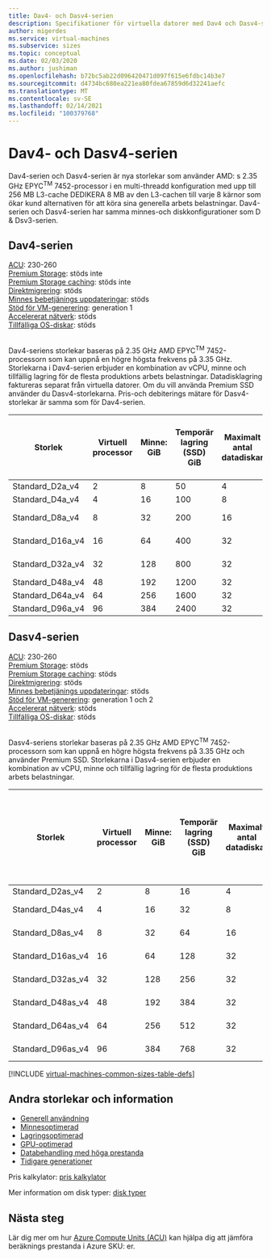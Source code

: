 ```yaml
---
title: Dav4- och Dasv4-serien
description: Specifikationer för virtuella datorer med Dav4 och Dasv4-serien.
author: migerdes
ms.service: virtual-machines
ms.subservice: sizes
ms.topic: conceptual
ms.date: 02/03/2020
ms.author: jushiman
ms.openlocfilehash: b72bc5ab22d096420471d097f615e6fdbc14b3e7
ms.sourcegitcommit: d4734bc680ea221ea80fdea67859d6d32241aefc
ms.translationtype: MT
ms.contentlocale: sv-SE
ms.lasthandoff: 02/14/2021
ms.locfileid: "100379768"
---
```

# <a name="dav4-and-dasv4-series"></a>Dav4- och Dasv4-serien

Dav4-serien och Dasv4-serien är nya storlekar som använder AMD: s 2.35 GHz EPYC<sup>TM</sup> 7452-processor i en multi-threadd konfiguration med upp till 256 MB L3-cache DEDIKERA 8 MB av den L3-cachen till varje 8 kärnor som ökar kund alternativen för att köra sina generella arbets belastningar. Dav4-serien och Dasv4-serien har samma minnes-och diskkonfigurationer som D & Dsv3-serien.

## <a name="dav4-series"></a>Dav4-serien

[ACU](acu.md): 230-260<br>
[Premium Storage](premium-storage-performance.md): stöds inte<br>
[Premium Storage caching](premium-storage-performance.md): stöds inte<br>
[Direktmigrering](maintenance-and-updates.md): stöds<br>
[Minnes bebetjänings uppdateringar](maintenance-and-updates.md): stöds<br>
[Stöd för VM-generering](generation-2.md): generation 1<br>
[Accelererat nätverk](../virtual-network/create-vm-accelerated-networking-cli.md): stöds<br>
[Tillfälliga OS-diskar](ephemeral-os-disks.md): stöds <br>
<br>

Dav4-seriens storlekar baseras på 2.35 GHz AMD EPYC<sup>TM</sup> 7452-processorn som kan uppnå en högre högsta frekvens på 3.35 GHz. Storlekarna i Dav4-serien erbjuder en kombination av vCPU, minne och tillfällig lagring för de flesta produktions arbets belastningar. Datadisklagring faktureras separat från virtuella datorer. Om du vill använda Premium SSD använder du Dasv4-storlekarna. Pris-och debiterings mätare för Dasv4-storlekar är samma som för Dav4-serien.

| Storlek | Virtuell processor | Minne: GiB | Temporär lagring (SSD) GiB | Maximalt antal datadiskar | Maximalt genomflöde för temporär lagring: IOPS / Mbit/s för läsning / M/bit/s för skrivning | Maximalt antal nätverkskort | Förväntad nätverks bandbredd (Mbit/s) |
|-----|-----|-----|-----|-----|-----|-----|-----|
| Standard_D2a_v4 |  2  | 8  | 50  | 4  | 3 000 / 46 / 23   | 2 | 800 |
| Standard_D4a_v4 |  4  | 16 | 100 | 8  | 6 000 / 93 / 46   | 2 | 1600 |
| Standard_D8a_v4 |  8  | 32 | 200 | 16 | 12 000 / 187 / 93 | 4 | 3200 |
| Standard_D16a_v4|  16 | 64 | 400 |32  | 24 000 / 375 / 187 |8 | 6400 |
| Standard_D32a_v4|  32 | 128| 800 | 32 | 48 000 / 750 / 375 |8 | 12800 |
| Standard_D48a_v4| 48 | 192| 1200 | 32 | 96000/1000/500 | 8 | 19200 |
| Standard_D64a_v4| 64 | 256 | 1600 | 32 | 96000/1000/500 | 8 | 25600 |
| Standard_D96a_v4| 96 | 384 | 2400 | 32 | 96000/1000/500 | 8 | 32000 |

## <a name="dasv4-series"></a>Dasv4-serien

[ACU](acu.md): 230-260<br>
[Premium Storage](premium-storage-performance.md): stöds<br>
[Premium Storage caching](premium-storage-performance.md): stöds<br>
[Direktmigrering](maintenance-and-updates.md): stöds<br>
[Minnes bebetjänings uppdateringar](maintenance-and-updates.md): stöds<br>
[Stöd för VM-generering](generation-2.md): generation 1 och 2<br>
[Accelererat nätverk](../virtual-network/create-vm-accelerated-networking-cli.md): stöds<br>
[Tillfälliga OS-diskar](ephemeral-os-disks.md): stöds <br>
<br>

Dasv4-seriens storlekar baseras på 2.35 GHz AMD EPYC<sup>TM</sup> 7452-processorn som kan uppnå en högre högsta frekvens på 3.35 GHz och använder Premium SSD. Storlekarna i Dasv4-serien erbjuder en kombination av vCPU, minne och tillfällig lagring för de flesta produktions arbets belastningar.

| Storlek | Virtuell processor | Minne: GiB | Temporär lagring (SSD) GiB | Maximalt antal datadiskar | Maximalt genomflöde för cachelagring och temporär lagring: IOPS / Mbit/s (cachestorlek i GiB) | Maximalt icke cachelagrat diskgenomflöde: IOPS / Mbit/s | Maximalt antal nätverkskort | Förväntad nätverks bandbredd (Mbit/s) |
|-----|-----|-----|-----|-----|-----|-----|-----|-----|
| Standard_D2as_v4|2|8|16|4|4000/32 (50)|3200/48|2 | 800 |
| Standard_D4as_v4|4|16|32|8|8000/64 (100)|6400/96|2 | 1600 |
| Standard_D8as_v4|8|32|64|16|16000/128 (200)|12800/192|4 | 3200 |
| Standard_D16as_v4|16|64|128|32|32000/255 (400)|25600/384|8 | 6400 |
| Standard_D32as_v4|32|128|256|32|64000/510 (800)|51200/768|8 | 12800 |
| Standard_D48as_v4|48|192|384|32|96000/1020 (1200)|76800/1148|8 | 19200 |
| Standard_D64as_v4|64|256|512|32|128000/1020 (1600)|80000/1200|8 | 25600 | 
| Standard_D96as_v4|96|384|768|32|192000/1020 (2400)|80000/1200|8 | 32000 |

[!INCLUDE [virtual-machines-common-sizes-table-defs](../../includes/virtual-machines-common-sizes-table-defs.md)]

## <a name="other-sizes-and-information"></a>Andra storlekar och information

- [Generell användning](sizes-general.md)
- [Minnesoptimerad](sizes-memory.md)
- [Lagringsoptimerad](sizes-storage.md)
- [GPU-optimerad](sizes-gpu.md)
- [Databehandling med höga prestanda](sizes-hpc.md)
- [Tidigare generationer](sizes-previous-gen.md)

Pris kalkylator: [pris kalkylator](https://azure.microsoft.com/pricing/calculator/)

Mer information om disk typer: [disk typer](./disks-types.md#ultra-disk)

## <a name="next-steps"></a>Nästa steg

Lär dig mer om hur [Azure Compute Units (ACU)](acu.md) kan hjälpa dig att jämföra beräknings prestanda i Azure SKU: er.
